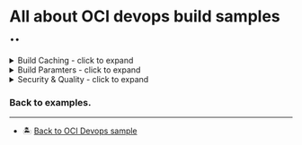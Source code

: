 All about OCI devops build samples ..
=======
<details>
  <summary>Build Caching - click to expand</summary>

* [Speed up builds with caching](./oci-build-caching/)

</details>

<details>
  <summary>Build Paramters - click to expand</summary>

* [All about predefined system variables](./oci_build_parameters/)

</details>


<details>
  <summary>Security & Quality - click to expand</summary>

* [Integrate sonarqube with OCI devops build runner.](./oci_buildrunner_with_sonarqube/)
* [Container image scanning  before deploy.](./oci_imagescan_before_deploy/)

</details>



### Back to examples.
----

- 🏝️ [Back to OCI Devops sample](../README.md)



